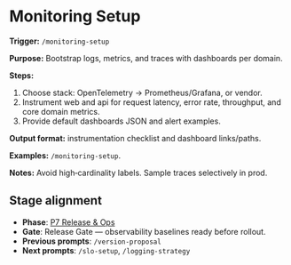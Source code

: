 # Monitoring Setup

**Trigger:** `/monitoring-setup`

**Purpose:** Bootstrap logs, metrics, and traces with dashboards per domain.

**Steps:**

1. Choose stack: OpenTelemetry → Prometheus/Grafana, or vendor.
2. Instrument web and api for request latency, error rate, throughput, and core domain metrics.
3. Provide default dashboards JSON and alert examples.

**Output format:** instrumentation checklist and dashboard links/paths.

**Examples:** `/monitoring-setup`.

**Notes:** Avoid high‑cardinality labels. Sample traces selectively in prod.

## Stage alignment

- **Phase**: [P7 Release & Ops](WORKFLOW.md#p7-release--ops)
- **Gate**: Release Gate — observability baselines ready before rollout.
- **Previous prompts**: `/version-proposal`
- **Next prompts**: `/slo-setup`, `/logging-strategy`
